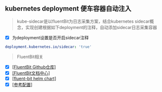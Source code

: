 ## kubernetes deployment 便车容器自动注入
> kube-sidecar是以fluentBit为日志采集方案，结合kubernetes sidecar概念，实现创建根据如下deployment的注释，自动添加sidecar日志采集容器
- [x] 为deployment设置是否开启sidecar注释
```yaml
deployment.kubernetes.io/sidecar: 'true'
```
> FluentBit相关
- [x] [[FluentBit Github仓库]](https://github.com/fluent/fluent-bit)
- [x] [[FluentBit文档中心]](https://fluentbit.io/)
- [x] [[fluent-bit helm chart]](https://github.com/fluent/helm-charts/tree/main/charts/fluent-bit)
- [x] [[参考配置]](https://clickvisual.gocn.vip/clickvisual/07collect/fluent-bit-configuration-reference.html#_2-3-input-kubernetes-conf-%E9%85%8D%E7%BD%AE)